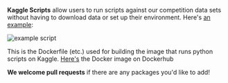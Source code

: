 **Kaggle Scripts** allow users to run scripts against our competition data sets without having to download data or set up their environment. Here's [an example](https://www.kaggle.com/users/213536/vasco/predict-west-nile-virus/west-nile-heatmap):

![example script](http://i.imgur.com/GrZ7diw.png)

This is the Dockerfile (etc.) used for building the image that runs python scripts on Kaggle. [Here's](https://registry.hub.docker.com/u/kaggle/python/) the Docker image on Dockerhub

**We welcome pull requests** if there are any packages you'd like to add!
